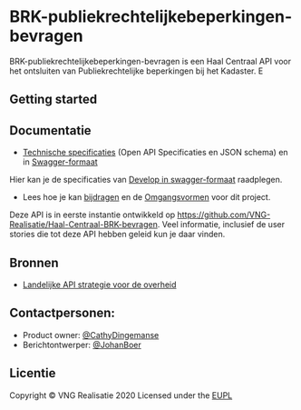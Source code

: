 # BRK-publiekrechtelijkebeperkingen-bevragen

BRK-publiekrechtelijkebeperkingen-bevragen is een Haal Centraal API voor het ontsluiten van Publiekrechtelijke beperkingen bij het Kadaster.
E
## Getting started


## Documentatie
* [Technische specificaties](./specificatie) (Open API Specificaties en JSON schema) en in [Swagger-formaat](https://petstore.swagger.io/?url=https://raw.githubusercontent.com/VNG-Realisatie/Haal-Centraal-BRP-WKPB-bevragen/master/specificatie/openapi.yaml)

Hier kan je de specificaties van [Develop in swagger-formaat](https://petstore.swagger.io/?url=https://raw.githubusercontent.com/VNG-Realisatie/Haal-Centraal-BRP-WKPB-bevragen/develop/specificatie/openapi.yaml) raadplegen.



* Lees hoe je kan [bijdragen](https://github.com/VNG-Realisatie/API-Kennisbank/blob/master/CONTRIBUTING.md) en de [Omgangsvormen](https://github.com/VNG-Realisatie/API-Kennisbank/blob/master/CODE_OF_CONDUCT.md) voor dit project.

Deze API is in eerste instantie ontwikkeld op https://github.com/VNG-Realisatie/Haal-Centraal-BRK-bevragen. Veel informatie, inclusief de user stories die tot deze API hebben geleid kun je daar vinden.

## Bronnen
* [Landelijke API strategie voor de overheid](https://geonovum.github.io/KP-APIs/)

## Contactpersonen:
* Product owner: [@CathyDingemanse](https://github.com/CathyDingemanse)
* Berichtontwerper: [@JohanBoer](https://github.com/JohanBoer)

## Licentie
Copyright &copy; VNG Realisatie 2020
Licensed under the [EUPL](https://github.com/VNG-Realisatie/Haal-Centraal-BRP-bevragen/blob/master/LICENCE.md)
